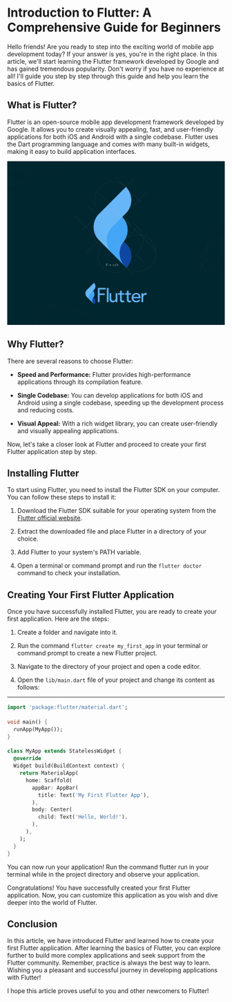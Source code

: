 

# Introduction to Flutter: A Comprehensive Guide for Beginners

Hello friends! Are you ready to step into the exciting world of mobile app development today? If your answer is yes, you're in the right place. In this article, we'll start learning the Flutter framework developed by Google and has gained tremendous popularity. Don't worry if you have no experience at all! I'll guide you step by step through this guide and help you learn the basics of Flutter.


    
                                      
## What is Flutter?


Flutter is an open-source mobile app development framework developed by Google. It allows you to create visually appealing, fast, and user-friendly applications for both iOS and Android with a single codebase. Flutter uses the Dart programming language and comes with many built-in widgets, making it easy to build application interfaces.
    

![logo](src/assets/card_images/flutter3.jpg)


## Why Flutter?


There are several reasons to choose Flutter:

- **Speed and Performance:** Flutter provides high-performance applications through its compilation feature.
  
- **Single Codebase:** You can develop applications for both iOS and Android using a single codebase, speeding up the development process and reducing costs.
  
- **Visual Appeal:** With a rich widget library, you can create user-friendly and visually appealing applications.

Now, let's take a closer look at Flutter and proceed to create your first Flutter application step by step.

## Installing Flutter


To start using Flutter, you need to install the Flutter SDK on your computer. You can follow these steps to install it:

1. Download the Flutter SDK suitable for your operating system from the [Flutter official website](https://flutter.dev).
   
2. Extract the downloaded file and place Flutter in a directory of your choice.
   
3. Add Flutter to your system's PATH variable.
   
4. Open a terminal or command prompt and run the `flutter doctor` command to check your installation.

## Creating Your First Flutter Application

Once you have successfully installed Flutter, you are ready to create your first application. Here are the steps:

1. Create a folder and navigate into it.
   
2. Run the command `flutter create my_first_app` in your terminal or command prompt to create a new Flutter project.
   
3. Navigate to the directory of your project and open a code editor.
   
4. Open the `lib/main.dart` file of your project and change its content as follows:


---

```dart
import 'package:flutter/material.dart';

void main() {
  runApp(MyApp());
}

class MyApp extends StatelessWidget {
  @override
  Widget build(BuildContext context) {
    return MaterialApp(
      home: Scaffold(
        appBar: AppBar(
          title: Text('My First Flutter App'),
        ),
        body: Center(
          child: Text('Hello, World!'),
        ),
      ),
    );
  }
}
```


You can now run your application! Run the command flutter run in your terminal while in the project directory and observe your application.

Congratulations! You have successfully created your first Flutter application. Now, you can customize this application as you wish and dive deeper into the world of Flutter.

## Conclusion
In this article, we have introduced Flutter and learned how to create your first Flutter application. After learning the basics of Flutter, you can explore further to build more complex applications and seek support from the Flutter community. Remember, practice is always the best way to learn. Wishing you a pleasant and successful journey in developing applications with Flutter!

I hope this article proves useful to you and other newcomers to Flutter!